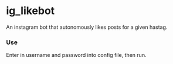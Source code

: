 # ig_likebot

An instagram bot that autonomously likes posts for a given hastag.

### Use

Enter in username and password into config file, then run.
